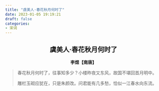 ```yaml
---
title: "虞美人·春花秋月何时了"
date: 2023-01-05 19:19:21
draft: false
categories:
- 宋词
---
```


## <center>虞美人·春花秋月何时了</center>
**<center>李煜【南唐】</center>**

> 春花秋月何时了，往事知多少？小楼昨夜又东风，故国不堪回首月明中。
>
> 雕栏玉砌应犹在，只是朱颜改。问君能有几多愁，恰似一江春水向东流。
